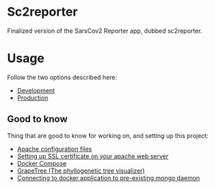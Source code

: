 # Sc2reporter
Finalized version of the SarsCov2 Reporter app, dubbed sc2reporter.


# Usage

Follow the two options described here:
  * [Development](https://github.com/Fattigman/docker-sc2reporter/blob/main/docs/development.md)
  * [Production](https://github.com/Fattigman/docker-sc2reporter/blob/main/docs/production.md)

## Good to know
Thing that are good to know for working on, and setting up this project:
 * [Apache configuration files](https://httpd.apache.org/docs/2.4/configuring.html)
 * [Setting up SSL certificate on your apache web server](https://httpd.apache.org/docs/2.4/ssl/ssl_howto.html)
 * [Docker Compose](https://docs.docker.com/compose/)
 * [GrapeTree (The phyllogenetic tree visualizer)](https://achtman-lab.github.io/GrapeTree/documentation/developer/index.html)
 * [Connecting to docker application to pre-existing mongo daemon](https://stackoverflow.com/questions/24319662/from-inside-of-a-docker-container-how-do-i-connect-to-the-localhost-of-the-mach/24326540#24326540)
